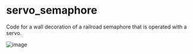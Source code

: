 # servo_semaphore

Code for a wall decoration of a railroad semaphore that is operated with a servo.

![image](https://github.com/user-attachments/assets/6f3e722a-3537-42e3-9b29-ee3e66796c8d)
